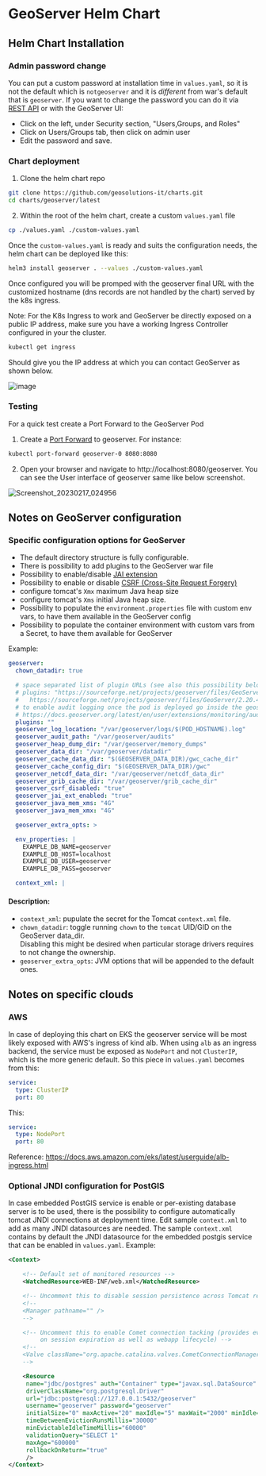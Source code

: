 # GeoServer Helm Chart

## Helm Chart Installation

### Admin password change

You can put a custom password at installation time in `values.yaml`, so it is not the default which is `notgeoserver` and it is *different* from war's default that is `geoserver`.
If you want to change the password you can do it via [REST API](https://docs.geoserver.org/stable/en/user/rest/api/selfadmin.html) or with the GeoServer UI:

- Click on the left, under Security section, "Users,Groups, and Roles"
- Click on Users/Groups tab, then click on admin user
- Edit the password and save.


### Chart deployment

1) Clone the helm chart repo

```bash
git clone https://github.com/geosolutions-it/charts.git
cd charts/geoserver/latest
```

2) Within the root of the helm chart, create a custom `values.yaml` file

```bash
cp ./values.yaml ./custom-values.yaml
```


Once the `custom-values.yaml` is ready and suits the configuration needs, the helm chart can be deployed like this:

```bash
helm3 install geoserver . --values ./custom-values.yaml
```

Once configured you will be promped with the geoserver final URL with the customized hostname (dns records are not handled by the chart) served by the k8s ingress.

Note: For the K8s Ingress to work and GeoServer be directly exposed on a public IP address, make sure you have a working Ingress Controller configured in your the cluster.

```bash
kubectl get ingress
```
Should give you the IP address at which you can contact GeoServer as shown below.

![image](https://user-images.githubusercontent.com/5264230/220570461-76b451ac-7b50-4320-a182-8a765ae2fbef.png)


### Testing

For a quick test create a Port Forward to the GeoServer Pod

1) Create a [Port Forward](https://kubernetes.io/docs/tasks/access-application-cluster/port-forward-access-application-cluster/) to geoserver. For instance:
   
```bash
kubectl port-forward geoserver-0 8080:8080
```


2) Open your browser and navigate to http://localhost:8080/geoserver. You can see the User interface of geoserver same like below screenshot. 


![Screenshot_20230217_024956](https://user-images.githubusercontent.com/94710364/219696756-c4404c25-6442-41f2-bcc7-7893a32f6123.png)


## Notes on GeoServer configuration

### Specific configuration options for GeoServer

- The default directory structure is fully configurable.
- There is possibility to add plugins to the GeoServer war file
- Possibility to enable/disable [JAI extension](https://docs.geoserver.org/master/en/user/configuration/image_processing/index.html)
- Possibility to enable or disable [CSRF (Cross-Site Request Forgery)](https://docs.geoserver.org/stable/en/user/security/webadmin/csrf.html)
- configure tomcat's `Xmx`  maximum Java heap size
- configure tomcat's `Xms` initial Java heap size.
- Possibility to populate the `environment.properties` file with custom env vars, to have them available in the GeoServer config
- Possibility to populate the container environment with custom vars from a Secret, to have them available for GeoServer

Example:
```yml
geoserver:
  chown_datadir: true

  # space separated list of plugin URLs (see also this possibility below to format such string)
  # plugins: "https://sourceforge.net/projects/geoserver/files/GeoServer/2.20.4/extensions/geoserver-2.20.4-monitor-plugin.zip \
  #   https://sourceforge.net/projects/geoserver/files/GeoServer/2.20.4/extensions/geoserver-2.20.4-control-flow-plugin.zip"
  # to enable audit logging once the pod is deployed go inside the geoserver pod and configure it in the datadir according to doc:
  # https://docs.geoserver.org/latest/en/user/extensions/monitoring/audit.html
  plugins: ""
  geoserver_log_location: "/var/geoserver/logs/$(POD_HOSTNAME).log"
  geoserver_audit_path: "/var/geoserver/audits"
  geoserver_heap_dump_dir: "/var/geoserver/memory_dumps"
  geoserver_data_dir: "/var/geoserver/datadir"
  geoserver_cache_data_dir: "$(GEOSERVER_DATA_DIR)/gwc_cache_dir"
  geoserver_cache_config_dir: "$(GEOSERVER_DATA_DIR)/gwc"
  geoserver_netcdf_data_dir: "/var/geoserver/netcdf_data_dir"
  geoserver_grib_cache_dir: "/var/geoserver/grib_cache_dir"
  geoserver_csrf_disabled: "true"
  geoserver_jai_ext_enabled: "true"
  geoserver_java_mem_xms: "4G"
  geoserver_java_mem_xmx: "4G"

  geoserver_extra_opts: >

  env_properties: |
    EXAMPLE_DB_NAME=geoserver
    EXAMPLE_DB_HOST=localhost
    EXAMPLE_DB_USER=geoserver
    EXAMPLE_DB_PASS=geoserver

  context_xml: |

```

#### Description:
- `context_xml`: pupulate the secret for the Tomcat `context.xml` file.
- `chown_datadir`: toggle running `chown` to the `tomcat` UID/GID on the GeoServer data\_dir.  
  Disabling this might be desired when particular storage drivers requires to not change the ownership.
- `geoserver_extra_opts`: JVM options that will be appended to the default ones.

## Notes on specific clouds

### AWS

In case of deploying this chart on EKS the geoserver service will be most likely exposed with AWS's ingress of kind alb.
When using `alb` as an ingress backend, the service must be exposed as `NodePort` and not `ClusterIP`, which is the more generic default.
So this piece in `values.yaml` becomes from this:
```yml
service:
  type: ClusterIP
  port: 80
```

This:
```yml
service:
  type: NodePort
  port: 80
```

Reference: https://docs.aws.amazon.com/eks/latest/userguide/alb-ingress.html

### Optional JNDI configuration for PostGIS

In case embedded PostGIS service is enable or per-existing database server is to be used, there is the possibility to configure automatically 
tomcat JNDI connections at deployment time.
Edit sample `context.xml` to add as many JNDI datasources are needed. The sample `context.xml` contains by default the JNDI datasource for the embedded postgis service that can be enabled in `values.yaml`. Example:

```xml
<Context>

    <!-- Default set of monitored resources -->
    <WatchedResource>WEB-INF/web.xml</WatchedResource>

    <!-- Uncomment this to disable session persistence across Tomcat restarts -->
    <!--
    <Manager pathname="" />
    -->

    <!-- Uncomment this to enable Comet connection tacking (provides events
         on session expiration as well as webapp lifecycle) -->
    <!--
    <Valve className="org.apache.catalina.valves.CometConnectionManagerValve" />
    -->

    <Resource
     name="jdbc/postgres" auth="Container" type="javax.sql.DataSource"
     driverClassName="org.postgresql.Driver"
     url="jdbc:postgresql://127.0.0.1:5432/geoserver"
     username="geoserver" password="geoserver"
     initialSize="0" maxActive="20" maxIdle="5" maxWait="2000" minIdle="0"
     timeBetweenEvictionRunsMillis="30000"
     minEvictableIdleTimeMillis="60000"
     validationQuery="SELECT 1"
     maxAge="600000"
     rollbackOnReturn="true"
     />
</Context>
```
